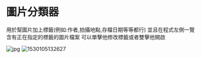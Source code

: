 # 圖片分類器
用於幫圖片加上標籤(例如:作者,拍攝地點,存檔日期等等都行) 
並且在程式左側一覽含有正在指定的標籤的圖片檔案 可以單擊他修改標籤或者雙擊他開啟

![jpg](https://user-images.githubusercontent.com/37174581/41804018-5ec5cc6e-76c2-11e8-9449-176f90616d5d.png)
![1530105132627](https://user-images.githubusercontent.com/37174581/41976124-d0c66226-7a4e-11e8-8f78-3b6cee4dbe08.jpg)

